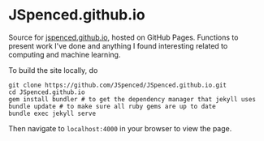 # JSpenced.github.io

Source for [jspenced.github.io](https://jspenced.github.io), hosted on GitHub Pages. Functions to present work I've done and anything I found interesting related to computing and machine learning.

To build the site locally, do

	git clone https://github.com/JSpenced/JSpenced.github.io.git
	cd JSpenced.github.io
    gem install bundler # to get the dependency manager that jekyll uses
	bundle update # to make sure all ruby gems are up to date
	bundle exec jekyll serve
	
Then navigate to `localhost:4000` in your browser to view the page.
